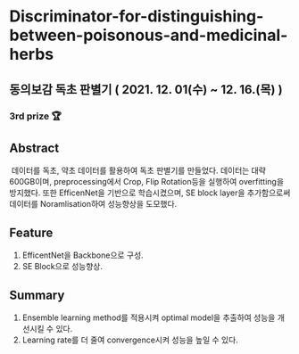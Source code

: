 # Discriminator-for-distinguishing-between-poisonous-and-medicinal-herbs
## 동의보감 독초 판별기 ( 2021. 12. 01(수) ~ 12. 16.(목) )
### **3rd prize 🏆**
## Abstract
&nbsp;데이터를 독초, 약초 데이터를 활용하여 독초 판별기를 만들었다. 데이터는 대략 600GB이며, preprocessing에서 Crop, Flip Rotation등을 실행하여 overfitting을 방지했다. 또한 EfficenNet을 기반으로 학습시켰으며, SE block layer을 추가함으로써 데이터를 Noramlisation하여 성능향상을 도모했다.

## Feature
1. EfficentNet을 Backbone으로 구성.
2. SE Block으로 성능향상.

## Summary
1. Ensemble learning method를 적용시켜 optimal model을 추출하여 성능을 개선시킬 수 있다. 
2. Learning rate를 더 줄여 convergence시켜 성능을 높일 수 있다.
